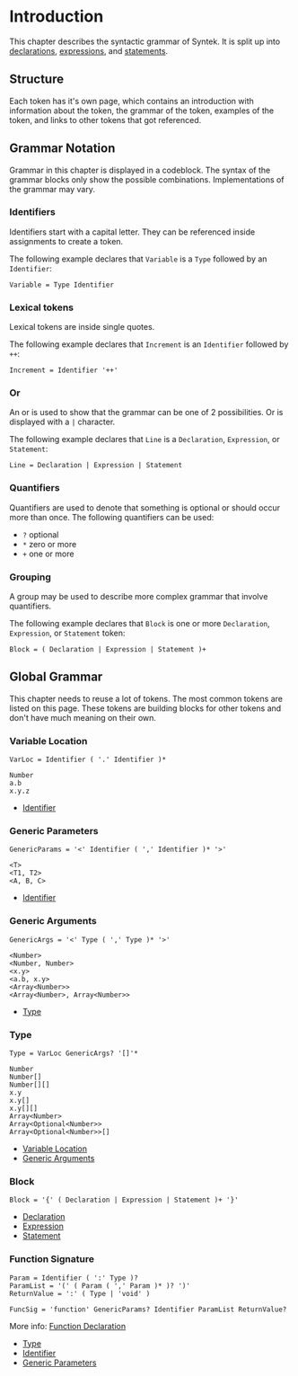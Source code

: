 # Introduction

This chapter describes the syntactic grammar of Syntek. It is split up into [declarations](/spec/grammar/syntactic/declarations/), [expressions](/spec/grammar/syntactic/expressions/), and [statements](/spec/grammar/syntactic/statements/).

## Structure

Each token has it's own page, which contains an introduction with information about the token, the grammar of the token, examples of the token, and links to other tokens that got referenced.

## Grammar Notation

Grammar in this chapter is displayed in a codeblock. The syntax of the grammar blocks only show the possible combinations. Implementations of the grammar may vary.

### Identifiers

Identifiers start with a capital letter. They can be referenced inside assignments to create a token.

The following example declares that `Variable` is a `Type` followed by an `Identifier`:

```grammar
Variable = Type Identifier
```

### Lexical tokens

Lexical tokens are inside single quotes.

The following example declares that `Increment` is an `Identifier` followed by `++`:

```grammar
Increment = Identifier '++'
```

### Or

An or is used to show that the grammar can be one of 2 possibilities. Or is displayed with a `|` character.

The following example declares that `Line` is a `Declaration`, `Expression`, or `Statement`:

```grammar
Line = Declaration | Expression | Statement
```

### Quantifiers

Quantifiers are used to denote that something is optional or should occur more than once. The following quantifiers can be used:

- `?` optional
- `*` zero or more
- `+` one or more

### Grouping

A group may be used to describe more complex grammar that involve quantifiers.

The following example declares that `Block` is one or more `Declaration`, `Expression`, or `Statement` token:

```grammar
Block = ( Declaration | Expression | Statement )+
```

## Global Grammar

This chapter needs to reuse a lot of tokens. The most common tokens are listed on this page. These tokens are building blocks for other tokens and don't have much meaning on their own.

### Variable Location

```grammar
VarLoc = Identifier ( '.' Identifier )*
```

```syntek
Number
a.b
x.y.z
```

- [Identifier](/spec/grammar/lexical.html#identifiers)

### Generic Parameters

```grammar
GenericParams = '<' Identifier ( ',' Identifier )* '>'
```

```syntek
<T>
<T1, T2>
<A, B, C>
```

- [Identifier](/spec/grammar/lexical.html#identifiers)

### Generic Arguments

```grammar
GenericArgs = '<' Type ( ',' Type )* '>'
```

```syntek
<Number>
<Number, Number>
<x.y>
<a.b, x.y>
<Array<Number>>
<Array<Number>, Array<Number>>
```

- [Type](/spec/grammar/syntactic/#type)

### Type

```grammar
Type = VarLoc GenericArgs? '[]'*
```

```syntek
Number
Number[]
Number[][]
x.y
x.y[]
x.y[][]
Array<Number>
Array<Optional<Number>>
Array<Optional<Number>>[]
```

- [Variable Location](/spec/grammar/syntactic/#variable-location)
- [Generic Arguments](/spec/grammar/syntactic/#generic-arguments)

### Block

```grammar
Block = '{' ( Declaration | Expression | Statement )+ '}'
```

- [Declaration](/spec/grammar/syntactic/declarations/)
- [Expression](/spec/grammar/syntactic/expressions/)
- [Statement](/spec/grammar/syntactic/statements/)

### Function Signature

```grammar
Param = Identifier ( ':' Type )?
ParamList = '(' ( Param ( ',' Param )* )? ')'
ReturnValue = ':' ( Type | 'void' )

FuncSig = 'function' GenericParams? Identifier ParamList ReturnValue?
```

More info: [Function Declaration](/spec/grammar/syntactic/declarations/function-declaration.html)

- [Type](/spec/grammar/syntactic/#type)
- [Identifier](/spec/grammar/lexical.html#identifiers)
- [Generic Parameters](/spec/grammar/syntactic/#generic-parameters)
